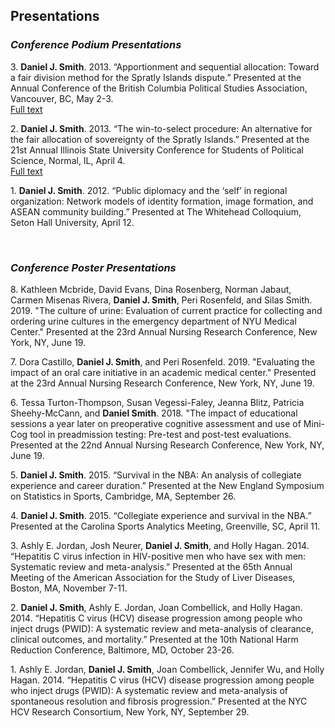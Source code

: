 ## Presentations

### *Conference Podium Presentations*


3\.	**Daniel J. Smith**. 2013. “Apportionment and sequential allocation: Toward a fair division method for the Spratly Islands dispute.” Presented at the Annual Conference of the British Columbia Political Studies Association, Vancouver, BC, May 2-3.  
  [Full text](http://www.bcpsa.ca/wp-content/uploads/2013/04/DSmith1.pdf "Link to presentation")


2\. **Daniel J. Smith**. 2013. “The win-to-select procedure: An alternative for the fair allocation of sovereignty of the Spratly Islands.” Presented at the 21st Annual Illinois State University Conference for Students of Political Science, Normal, IL, April 4.  
  [Full text](https://pdfs.semanticscholar.org/17be/02508ebb7e23bfae4d5f5eb5487b1674550b.pdf "Link to presentation")


1\. **Daniel J. Smith**. 2012. “Public diplomacy and the ‘self’ in regional organization: Network models of identity formation, image formation, and ASEAN community building.” Presented at The Whitehead Colloquium, Seton Hall University, April 12.

<br />

### *Conference Poster Presentations*


8\. Kathleen Mcbride, David Evans, Dina Rosenberg, Norman Jabaut, Carmen Misenas Rivera, **Daniel J. Smith**, Peri Rosenfeld, and Silas Smith. 2019. "The culture of urine: Evaluation of current practice for collecting and ordering urine cultures in the emergency department of NYU Medical Center." Presented at the 23rd Annual Nursing Research Conference, New York, NY, June 19.


7\. Dora Castillo, **Daniel J. Smith**, and Peri Rosenfeld. 2019. "Evaluating the impact of an oral care initiative in an academic medical center." Presented at the 23rd Annual Nursing Research Conference, New York, NY, June 19.


6\. Tessa Turton-Thompson, Susan Vegessi-Faley, Jeanna Blitz, Patricia Sheehy-McCann, and **Daniel Smith**. 2018. "The impact of educational sessions a year later on preoperative cognitive assessment and use of Mini-Cog tool in preadmission testing: Pre-test and post-test evaluations. Presented at the 22nd Annual Nursing Research Conference, New York, NY, June 19. 


5\. **Daniel J. Smith**. 2015. “Survival in the NBA: An analysis of collegiate experience and career duration.” Presented at the New England Symposium on Statistics in Sports, Cambridge, MA, September 26.


4\.	**Daniel J. Smith**. 2015. “Collegiate experience and survival in the NBA.” Presented at the Carolina Sports Analytics Meeting, Greenville, SC, April 11.


3\. Ashly E. Jordan, Josh Neurer, **Daniel J. Smith**, and Holly Hagan. 2014. “Hepatitis C virus infection in HIV-positive men who have sex with men: Systematic review and meta-analysis.” Presented at the 65th Annual Meeting of the American Association for the Study of Liver Diseases, Boston, MA, November 7-11. 


2\.	**Daniel J. Smith**, Ashly E. Jordan, Joan Combellick, and Holly Hagan. 2014. “Hepatitis C virus (HCV) disease progression among people who inject drugs (PWID): A systematic review and meta-analysis of clearance, clinical outcomes, and mortality.” Presented at the 10th National Harm Reduction Conference, Baltimore, MD, October 23-26.


1\.	Ashly E. Jordan, **Daniel J. Smith**, Joan Combellick, Jennifer Wu, and Holly Hagan. 2014. “Hepatitis C virus (HCV) disease progression among people who inject drugs (PWID): A systematic review and meta-analysis of spontaneous resolution and fibrosis progression.” Presented at the NYC HCV Research Consortium, New York, NY, September 29.
